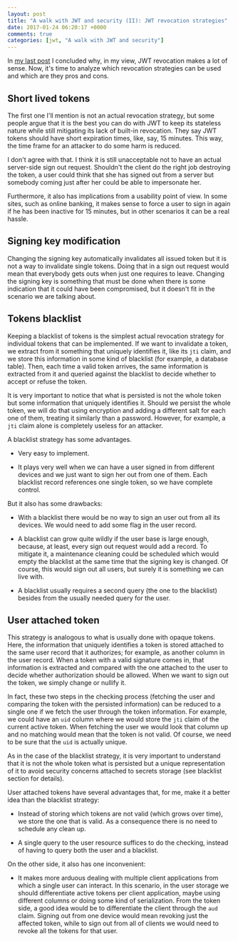 ```yaml
---
layout: post
title: "A walk with JWT and security (II): JWT revocation strategies"
date: 2017-01-24 06:20:17 +0000
comments: true
categories: [jwt, "A walk with JWT and security"]
---
```

In [my last post](http://waiting-for-dev.github.io/blog/2017/01/23/stand_up_for_jwt_revocation/) I concluded why, in my view, JWT revocation makes a lot of sense. Now, it's time to analyze which revocation strategies can be used and which are they pros and cons.

## Short lived tokens

The first one I'll mention is not an actual revocation strategy, but some people argue that it is the best you can do with JWT to keep its stateless nature while still mitigating its lack of built-in revocation. They say JWT tokens should have short expiration times, like, say, 15 minutes. This way, the time frame for an attacker to do some harm is reduced.

I don't agree with that. I think it is still unacceptable not to have an actual server-side sign out request. Shouldn't the client do the right job destroying the token, a user could think that she has signed out from a server but somebody coming just after her could be able to impersonate her.

Furthermore, it also has implications from a usability point of view. In some sites, such as online banking, it makes sense to force a user to sign in again if he has been inactive for 15 minutes, but in other scenarios it can be a real hassle.

## Signing key modification

Changing the signing key automatically invalidates all issued token but it is not a way to invalidate single tokens. Doing that in a sign out request would mean that everybody gets outs when just one requires to leave. Changing the signing key is something that must be done when there is some indication that it could have been compromised, but it doesn't fit in the scenario we are talking about.

## Tokens blacklist

Keeping a blacklist of tokens is the simplest actual revocation strategy for individual tokens that can be implemented. If we want to invalidate a token, we extract from it something that uniquely identifies it, like its `jti` claim, and we store this information in some kind of blacklist (for example, a database table). Then, each time a valid token arrives, the same information is extracted from it and queried against the blacklist to decide whether to accept or refuse the token.

It is very important to notice that what is persisted is not the whole token but some information that uniquely identifies it. Should we persist the whole token, we will do that using encryption and adding a different salt for each one of them, treating it similarly than a password. However, for example, a `jti` claim alone is completely useless for an attacker.

A blacklist strategy has some advantages.

* Very easy to implement.

* It plays very well when we can have a user signed in from different devices and we just want to sign her out from one of them. Each blacklist record references one single token, so we have complete control.

But it also has some drawbacks:

* With a blacklist there would be no way to sign an user out from all its devices. We would need to add some flag in the user record.

* A blacklist can grow quite wildly if the user base is large enough, because, at least, every sign out request would add a record. To mitigate it, a maintenance cleaning could be scheduled which would empty the blacklist at the same time that the signing key is changed. Of course, this would sign out all users, but surely it is something we can live with.

* A blacklist usually requires a second query (the one to the blacklist) besides from the usually needed query for the user.

## User attached token

This strategy is analogous to what is usually done with opaque tokens. Here, the information that uniquely identifies a token is stored attached to the same user record that it authorizes; for example, as another column in the user record. When a token with a valid signature comes in, that information is extracted and compared with the one attached to the user to decide whether authorization should be allowed. When we want to sign out the token, we simply change or nullify it.

In fact, these two steps in the checking process (fetching the user and comparing the token with the persisted information) can be reduced to a single one if we fetch the user through the token information. For example, we could have an `uid` column where we would store the `jti` claim of the current active token. When fetching the user we would look that column up and no matching would mean that the token is not valid. Of course, we need to be sure that the `uid` is actually unique.

As in the case of the blacklist strategy, it is very important to understand that it is not the whole token what is persisted but a unique representation of it to avoid security concerns attached to secrets storage (see blacklist section for details).

User attached tokens have several advantages that, for me, make it a better idea than the blacklist strategy:

* Instead of storing which tokens are not valid (which grows over time), we store the one that is valid. As a consequence there is no need to schedule any clean up.

* A single query to the user resource suffices to do the checking, instead of having to query both the user and a blacklist.

On the other side, it also has one inconvenient:

* It makes more arduous dealing with multiple client applications from which a single user can interact. In this scenario, in the user storage we should differentiate active tokens per client application, maybe using different columns or doing some kind of serialization. From the token side, a good idea would be to differentiate the client through the `aud` claim. Signing out from one device would mean revoking just the affected token, while to sign out from all of clients we would need to revoke all the tokens for that user.
